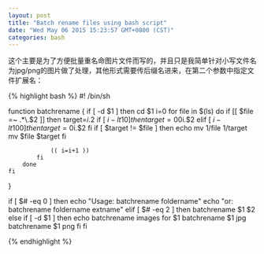 ```yaml
---
layout: post
title: "Batch rename files using bash script"
date: "Wed May 06 2015 15:23:57 GMT+0800 (CST)"
categories: bash
---
```


这个主要是为了方便批量重名命图片文件而写的，并且只是我简单针对小写文件名为jpg/png的图片做了处理，其他形式需要传后缀名进来，在第二个参数中指定文件扩展名：

{% highlight bash %}
#! /bin/sh

function batchrename {
    if [ -d $1 ]
    then
        cd $1
        i=0
        for file in $(ls)
        do
            if [[ $file =~ .*\.$2 ]]
            then
                target=$i.$2
                if [ $i -lt 10 ]
                then
                    target=00$i.$2
                elif [ $i -lt 100 ]
                then
                    target=0$i.$2
                fi
                if [ $target != $file ]
                then
                    echo mv $1/$file $1/$target
                    mv $file $target
                fi

                (( i=i+1 ))
            fi
        done
    fi
}


if [ $# -eq 0 ]
then
    echo "Usage: batchrename foldername"
    echo "or: batchrename foldername extname"
elif [ $# -eq 2 ]
then
    batchrename $1 $2
else
    if [ -d $1 ]
    then
        echo batchrename images for $1
        batchrename $1 jpg
        batchrename $1 png
    fi
fi

{% endhighlight %}

